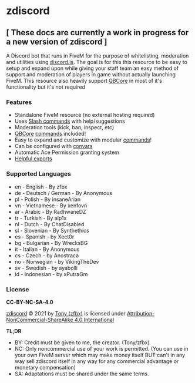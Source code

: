 # zdiscord

## \[ These docs are currently a work in progress for a new version of zdiscord ]

A Discord bot that runs in FiveM for the purpose of whitelisting, moderation and utilities using [discord.js](https://discord.js.org/). The goal is for this this resource to be easy to setup and expand upon while giving your staff team an easy method of support and moderation of players in game without actually launching FiveM. This resource also heavily support [QBCore](https://github.com/qbcore-framework) in most of it's functionality but it's not required

### Features

* Standalone FiveM resource (no external hosting required)
* Uses [Slash commands](https://support.discord.com/hc/en-us/articles/1500000368501-Slash-Commands-FAQ) with help/suggestions
* Moderation tools (kick, ban, inspect, etc)
* [QBCore](https://github.com/qbcore-framework) [commands](https://zfbx.github.io/zdiscord/commands) included!
* Easy to expand and customize with modular [commands](https://zfbx.github.io/zdiscord/commands#add-commands)!
* Can be configured with [convars](https://zfbx.github.io/zdiscord/convars)
* Automatic Ace Permission granting system
* [Helpful exports](https://zfbx.github.io/zdiscord/exports)

### Supported Languages

* en - English - By zfbx
* de - Deutsch / German - By Anonymous
* pl - Polish - By insaneArian
* vn - Vietnamese - By xenfovn
* ar - Arabic - By RadhwaneDZ
* tr - Turkish - By alp1x
* nl - Dutch - By ChatDisabled
* sl - Slovenian - By Synthethics
* es - Spanish - by Xect0r
* bg - Bulgarian - By WrecksBG
* it - Italian - By Anonymous
* cs - Czech - by Anostraca
* no - Norwegian - by VikingTheDev
* sv - Swedish - by ayabolli
* id - Indonesian - by xPutraGm

### License

**CC-BY-NC-SA-4.0**

[zdiscord](https://github.com/zfbx/zdiscord) © 2021 by [Tony (zfbx)](https://github.com/zfbx) is licensed under [Attribution-NonCommercial-ShareAlike 4.0 International<img src="https://mirrors.creativecommons.org/presskit/icons/cc.svg?ref=chooser-v1" alt="" data-size="line"><img src="https://mirrors.creativecommons.org/presskit/icons/by.svg?ref=chooser-v1" alt="" data-size="line"><img src="https://mirrors.creativecommons.org/presskit/icons/nc.svg?ref=chooser-v1" alt="" data-size="line"><img src="https://mirrors.creativecommons.org/presskit/icons/sa.svg?ref=chooser-v1" alt="" data-size="line">](http://creativecommons.org/licenses/by-nc-sa/4.0/?ref=chooser-v1)

**TL;DR**

* BY: Credit must be given to me, the creator. (Tony/zfbx)
* NC: Only noncommercial use of your work is permitted. (You can use in your own FiveM server which may make money itself BUT can't in any way sell zdiscord itself in any way for any commercial advantage or monetary compensation)
* SA: Adaptations must be shared under the same terms.
